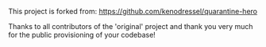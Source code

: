 This project is forked from: https://github.com/kenodressel/quarantine-hero

Thanks to all contributors of the 'original' project and thank you very much for the public provisioning of your codebase!
